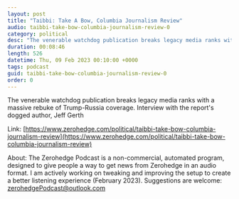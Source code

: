 ```yaml
---
layout: post
title: "Taibbi: Take A Bow, Columbia Journalism Review"
audio: taibbi-take-bow-columbia-journalism-review-0
category: political
desc: "The venerable watchdog publication breaks legacy media ranks with a massive rebuke of Trump-Russia coverage. Interview with the report's dogged author, Jeff Gerth"
duration: 00:08:46
length: 526
datetime: Thu, 09 Feb 2023 00:10:00 +0000
tags: podcast
guid: taibbi-take-bow-columbia-journalism-review-0
order: 0
---
```

The venerable watchdog publication breaks legacy media ranks with a massive rebuke of Trump-Russia coverage. Interview with the report's dogged author, Jeff Gerth

Link: [https://www.zerohedge.com/political/taibbi-take-bow-columbia-journalism-review](https://www.zerohedge.com/political/taibbi-take-bow-columbia-journalism-review)

About: The Zerohedge Podcast is a non-commercial, automated program, designed to give people a way to get news from Zerohedge in an audio format.  I am actively working on tweaking and improving the setup to create a better listening experience (February 2023).  Suggestions are welcome: [zerohedgePodcast@outlook.com](mailto:zerohedgePodcast@outlook.com)